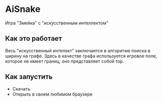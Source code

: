 # AiSnake
Игра "Змейка" c "искусственным интеллектом"

## Как это работает
Весь "искусственный интелект" заключается в алгоритме поиска в ширину на графе.
Здесь в качестве графа используется игровое поле, которое не имеет границ, оно представляет собой тор.

## Как запустить
- Скачать
- Открыть в своем любимом браузере
